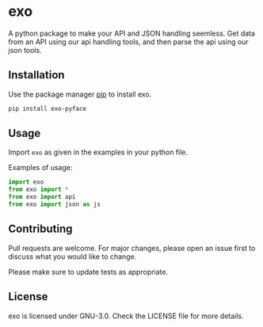 # exo

A python package to make your API and JSON handling seemless. 
Get data from an API using our api handling tools, and then parse the api using our json tools.

## Installation

Use the package manager [pip](https://pip.pypa.io/en/stable/) to install exo.

```bash
pip install exo-pyface
```

## Usage
Import `exo` as given in the examples in your python file.

Examples of usage:

```python
import exo
from exo import *
from exo import api
from exo import json as js
```

## Contributing
Pull requests are welcome. For major changes, please open an issue first to discuss what you would like to change.

Please make sure to update tests as appropriate.

## License
exo is licensed under GNU-3.0. Check the LICENSE file for more details. 